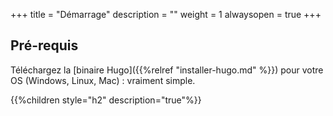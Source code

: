 +++
title = "Démarrage"
description = ""
weight = 1
alwaysopen = true
+++

## Pré-requis

Téléchargez la [binaire Hugo]({{%relref "installer-hugo.md" %}}) pour votre OS (Windows, Linux, Mac) : vraiment simple.

{{%children style="h2" description="true"%}}